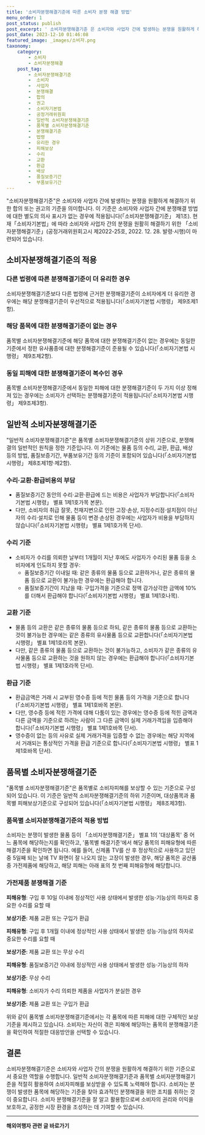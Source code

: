 ```yaml
---
title: '소비자분쟁해결기준에 따른 소비자 분쟁 해결 방법'
menu_order: 1
post_status: publish
post_excerpt: ' 소비자분쟁해결기준 은 소비자와 사업자 간에 발생하는 분쟁을 원활하게 해결하기 위한 합의 또는 권고의 기준을 의미합니다. 이 기준은 소비자와 사업자 간에 분쟁해결 방법에 대한 별도의 의사 표시가 없는 경우에 적용됩니다  소비자분쟁해결기준  제1조 . 현재 소비자기본법 에 따라 소비자와 사업자 간의 분쟁을 원활히 해결하기 위한  소비자분쟁해결기준  공정거래위원회고시 제2022 25호, 2022. 12. 28. 발령 시행 이 마련되어 있습니다.'
post_date: 2023-12-10 01:46:08
featured_image: _images/소비자.png
taxonomy:
    category:
        - 소비자
        - 소비자분쟁해결
    post_tag:
        - 소비자분쟁해결기준
        -  소비자
        -  사업자
        -  분쟁해결
        -  합의
        -  권고
        -  소비자기본법
        -  공정거래위원회
        -  일반적 소비자분쟁해결기준
        -  품목별 소비자분쟁해결기준
        -  분쟁해결기준
        -  법령
        -  유리한 경우
        -  피해보상
        -  수리
        -  교환
        -  환급
        -  배상
        -  품질보증기간
        -  부품보유기간
---
```



"소비자분쟁해결기준"은 소비자와 사업자 간에 발생하는 분쟁을 원활하게 해결하기 위한 합의 또는 권고의 기준을 의미합니다. 이 기준은 소비자와 사업자 간에 분쟁해결 방법에 대한 별도의 의사 표시가 없는 경우에 적용됩니다(「소비자분쟁해결기준」 제1조). 현재「소비자기본법」에 따라 소비자와 사업자 간의 분쟁을 원활히 해결하기 위한 「소비자분쟁해결기준」(공정거래위원회고시 제2022-25호, 2022. 12. 28. 발령·시행)이 마련되어 있습니다.

## 소비자분쟁해결기준의 적용

### 다른 법령에 따른 분쟁해결기준이 더 유리한 경우

소비자분쟁해결기준보다 다른 법령에 근거한 분쟁해결기준이 소비자에게 더 유리한 경우에는 해당 분쟁해결기준이 우선적으로 적용됩니다(「소비자기본법 시행령」 제9조제1항).

### 해당 품목에 대한 분쟁해결기준이 없는 경우

품목별 소비자분쟁해결기준에 해당 품목에 대한 분쟁해결기준이 없는 경우에는 동일한 기준에서 정한 유사품종에 대한 분쟁해결기준이 준용될 수 있습니다(「소비자기본법 시행령」 제9조제2항).

### 동일 피해에 대한 분쟁해결기준이 복수인 경우

품목별 소비자분쟁해결기준에서 동일한 피해에 대한 분쟁해결기준이 두 가지 이상 정해져 있는 경우에는 소비자가 선택하는 분쟁해결기준이 적용됩니다(「소비자기본법 시행령」 제9조제3항).

## 일반적 소비자분쟁해결기준

"일반적 소비자분쟁해결기준"은 품목별 소비자분쟁해결기준의 상위 기준으로, 분쟁해결의 일반적인 원칙을 정한 기준입니다. 이 기준에는 물품 등의 수리, 교환, 환급, 배상 등의 방법, 품질보증기간, 부품보유기간 등의 기준이 포함되어 있습니다(「소비자기본법 시행령」 제8조제1항·제2항).

### 수리·교환·환급비용의 부담

- 품질보증기간 동안의 수리·교환·환급에 드는 비용은 사업자가 부담합니다(「소비자기본법 시행령」 별표 1제1호가목 본문).
- 다만, 소비자의 취급 잘못, 천재지변으로 인한 고장·손상, 지정수리점·설치점이 아닌 자의 수리·설치로 인해 물품 등이 변경·손상된 경우에는 사업자가 비용을 부담하지 않습니다(「소비자기본법 시행령」 별표 1제1호가목 단서).

### 수리 기준

- 소비자가 수리를 의뢰한 날부터 1개월이 지난 후에도 사업자가 수리된 물품 등을 소비자에게 인도하지 못할 경우:
  - 품질보증기간 이내일 때: 같은 종류의 물품 등으로 교환하거나, 같은 종류의 물품 등으로 교환이 불가능한 경우에는 환급해야 합니다.
  - 품질보증기간이 지났을 때: 구입가격을 기준으로 정액 감가상각한 금액에 10%를 더해서 환급해야 합니다(「소비자기본법 시행령」 별표 1제1호나목).

### 교환 기준

- 물품 등의 교환은 같은 종류의 물품 등으로 하되, 같은 종류의 물품 등으로 교환하는 것이 불가능한 경우에는 같은 종류의 유사물품 등으로 교환합니다(「소비자기본법 시행령」 별표 1제1호라목 본문).
- 다만, 같은 종류의 물품 등으로 교환하는 것이 불가능하고, 소비자가 같은 종류의 유사물품 등으로 교환하는 것을 원하지 않는 경우에는 환급해야 합니다(「소비자기본법 시행령」 별표 1제1호라목 단서).

### 환급 기준

- 환급금액은 거래 시 교부된 영수증 등에 적힌 물품 등의 가격을 기준으로 합니다(「소비자기본법 시행령」 별표 1제1호바목 본문).
- 다만, 영수증 등에 적힌 가격에 대해 다툼이 있는 경우에는 영수증 등에 적힌 금액과 다른 금액을 기준으로 하려는 사람이 그 다른 금액이 실제 거래가격임을 입증해야 합니다(「소비자기본법 시행령」 별표 1제1호바목 단서).
- 영수증이 없는 등의 사유로 실제 거래가격을 입증할 수 없는 경우에는 해당 지역에서 거래되는 통상적인 가격을 환급 기준으로 합니다(「소비자기본법 시행령」 별표 1제1호바목 단서).

## 품목별 소비자분쟁해결기준

"품목별 소비자분쟁해결기준"은 품목별로 소비자피해를 보상할 수 있는 기준으로 구성되어 있습니다. 이 기준은 일반적 소비자분쟁해결기준의 하위 기준이며, 대상품목과 품목별 피해보상기준으로 구성되어 있습니다(「소비자기본법 시행령」 제8조제3항).

### 품목별 소비자분쟁해결기준의 적용 방법

소비자는 분쟁이 발생한 물품 등이 「소비자분쟁해결기준」 별표 1의 '대상품목' 중 어느 품목에 해당하는지를 확인하고, '품목별 해결기준'에서 해당 품목의 피해유형에 따른 해결기준을 확인하면 됩니다. 예를 들어, 신제품 TV를 산 후 정상적으로 사용하고 있던 중 5일째 되는 날에 TV 화면이 잘 나오지 않는 고장이 발생한 경우, 해당 품목은 공산품 중 가전제품에 해당하고, 해당 피해는 아래 표의 첫 번째 피해유형에 해당합니다.

### 가전제품 분쟁해결 기준

**피해유형**: 구입 후 10일 이내에 정상적인 사용 상태에서 발생한 성능·기능상의 하자로 중요한 수리를 요할 때

**보상기준**: 제품 교환 또는 구입가 환급

**피해유형**: 구입 후 1개월 이내에 정상적인 사용 상태에서 발생한 성능·기능상의 하자로 중요한 수리를 요할 때

**보상기준**: 제품 교환 또는 무상 수리

**피해유형**: 품질보증기간 이내에 정상적인 사용 상태에서 발생한 성능·기능상의 하자

**보상기준**: 무상 수리

**피해유형**: 소비자가 수리 의뢰한 제품을 사업자가 분실한 경우

**보상기준**: 제품 교환 또는 구입가 환급

위와 같이 품목별 소비자분쟁해결기준에서는 각 품목에 따른 피해에 대한 구체적인 보상기준을 제시하고 있습니다. 소비자는 자신이 겪은 피해에 해당하는 품목의 분쟁해결기준을 확인하여 적절한 대응방안을 선택할 수 있습니다.

## 결론

소비자분쟁해결기준은 소비자와 사업자 간의 분쟁을 원활하게 해결하기 위한 기준으로서 중요한 역할을 수행합니다. 일반적 소비자분쟁해결기준과 품목별 소비자분쟁해결기준을 적절히 활용하여 소비자피해를 보상받을 수 있도록 노력해야 합니다. 소비자는 분쟁이 발생한 품목에 해당하는 기준을 찾아 효과적인 분쟁해결을 위한 조치를 취하는 것이 중요합니다. 소비자 분쟁해결기준을 잘 알고 활용함으로써 소비자의 권리와 이익을 보호하고, 공정한 시장 환경을 조성하는 데 기여할 수 있습니다.
<!-- wp:separator -->
<hr class="wp-block-separator has-alpha-channel-opacity"/>
<!-- /wp:separator -->

<!-- wp:group {"backgroundColor":"base","layout":{"type":"constrained"}} -->
<div class="wp-block-group has-base-background-color has-background"><!-- wp:paragraph {"align":"center","fontSize":"medium"} -->
<p class="has-text-align-center has-large-font-size"><strong>해외여행자 관련 글 바로가기</strong></p>
<!-- /wp:paragraph -->


<!-- wp:latest-posts
{"categories":[{"id":14870,"count":19,"description":"","link":"https://uknowlaw.com/category/%ed%95%b4%ec%99%b8%ec%97%ac%ed%96%89%ec%9e%90/","name":"해외여행자","slug":"해외여행자","taxonomy":"category","parent":0,"meta":[],"_links":{"self":[{"href":"https://uknowlaw.com/wp-json/wp/v2/categories/14870"}],"collection":[{"href":"https://uknowlaw.com/wp-json/wp/v2/categories"}],"about":[{"href":"https://uknowlaw.com/wp-json/wp/v2/taxonomies/category"}],"wp:post_type":[{"href":"https://uknowlaw.com/wp-json/wp/v2/posts?categories=14870"}],"curies":[{"name":"wp","href":"https://api.w.org/{rel}","templated":true}]}}],"postsToShow":100,"excerptLength":28,"postLayout":"grid","columns":2,"featuredImageAlign":"left","featuredImageSizeSlug":"large","fontSize":"small"} /--></div>
<!-- /wp:group -->